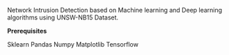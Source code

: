 Network Intrusion Detection based on Machine learning and Deep learning algorithms using UNSW-NB15 Dataset.


**Prerequisites**

Sklearn
Pandas
Numpy
Matplotlib
Tensorflow
